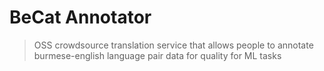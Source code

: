 # BeCat Annotator

> OSS crowdsource translation service that allows people to annotate burmese-english language pair data for quality for ML tasks